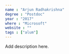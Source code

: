 ```yaml
---
name : "Arjun Radhakrishna"
degree : "Postdoc"
year : "2017"
where : "Microsoft"
website : ""
tags : ["alum"]
---
```

Add description here.
